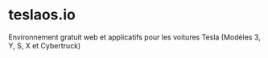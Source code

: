 # teslaos.io
Environnement gratuit web et applicatifs pour les voitures Tesla (Modèles 3, Y, S, X et Cybertruck)
